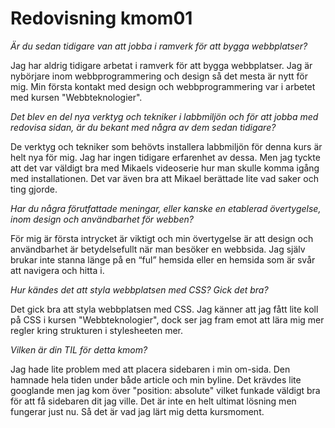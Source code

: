 ---
---
Redovisning kmom01
=========================

*Är du sedan tidigare van att jobba i ramverk för att bygga webbplatser?*

Jag har aldrig tidigare arbetat i ramverk för att bygga webbplatser. Jag är nybörjare inom webbprogrammering och design så det mesta är nytt för mig. Min första kontakt med design och webbprogrammering var i arbetet med kursen "Webbteknologier".

*Det blev en del nya verktyg och tekniker i labbmiljön och för att jobba med redovisa sidan, är du bekant med några av dem sedan tidigare?*

De verktyg och tekniker som behövts installera labbmiljön för denna kurs är helt nya för mig. Jag har ingen tidigare erfarenhet av dessa. Men jag tyckte att det var väldigt bra med Mikaels videoserie hur man skulle komma igång med installationen. Det var även bra att Mikael berättade lite vad saker och ting gjorde.

*Har du några förutfattade meningar, eller kanske en etablerad övertygelse, inom design och användbarhet för webben?*

För mig är första intrycket är viktigt och min övertygelse är att design och användbarhet är betydelsefullt när man besöker en webbsida. Jag själv brukar inte stanna länge på en “ful” hemsida eller en hemsida som är svår att navigera och hitta i.

*Hur kändes det att styla webbplatsen med CSS? Gick det bra?*

Det gick bra att styla webbplatsen med CSS. Jag känner att jag fått lite koll på CSS i kursen "Webbteknologier", dock ser jag fram emot att lära mig mer regler kring strukturen i stylesheeten mer.

*Vilken är din TIL för detta kmom?*

Jag hade lite problem med att placera sidebaren i min om-sida. Den hamnade hela tiden under både article och min byline. Det krävdes lite googlande men jag kom över "position: absolute" vilket funkade väldigt bra för att få sidebaren dit jag ville. Det är inte en helt ultimat lösning men fungerar just nu. Så det är vad jag lärt mig detta kursmoment.
